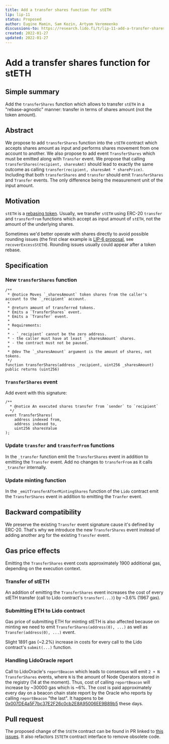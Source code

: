```yaml
---
title: Add a transfer shares function for stETH
lip: lip-11
status: Proposed
author: Eugine Mamin, Sam Kozin, Artyom Veremeenko
discussions-to: https://research.lido.fi/t/lip-11-add-a-transfer-shares-function-for-steth/1622
created: 2022-01-27
updated: 2022-01-27
---
```


# Add a transfer shares function for stETH

## Simple summary
Add the `transferShares` function which allows to transfer `stETH` in a "rebase-agnostic" manner: transfer in terms of shares amount (not the token amount).

## Abstract

We propose to add `transferShares` function into the `stETH` contract which accepts shares amount as input and performs shares movement from one account to another. We also propose to add event  `TransferShares` which must be emitted along with `Transfer` event. We propose that calling `transferShares(recipient, sharesAmt)` should lead to exactly the same outcome as calling `transfer(recipient, sharesAmt * sharePrice)`. Including that both `transferShares` and `transfer` should emit `TransferShares` and `Transfer` events. The only difference being the measurement unit of the input amount.

## Motivation

`stETH` is a [rebasing token](https://docs.lido.fi/contracts/lido#rebasing). Usually, we transfer `stETH` using ERC-20 `transfer` and `transferFrom` functions which accept as input amount of `stETH`, not the amount of the underlying shares.

Sometimes we'd better operate with shares directly to avoid possible rounding issues (the first clear example is [LIP-6 proposal](https://github.com/lidofinance/lido-improvement-proposals/blob/develop/LIPS/lip-6.md), see `recoverExcessStETH`). Rounding issues usually could appear after a token rebase.

## Specification

### New `transferShares` function

    /**
     * @notice Moves `_sharesAmount` token shares from the caller's account to the `_recipient` account.
     *
     * @return amount of transferred tokens.
     * Emits a `TransferShares` event.
     * Emits a `Transfer` event.
     *
     * Requirements:
     *
     * - `_recipient` cannot be the zero address.
     * - the caller must have at least `_sharesAmount` shares.
     * - the contract must not be paused.
     *
     * @dev The `_sharesAmount` argument is the amount of shares, not tokens.
     */
    function transferShares(address _recipient, uint256 _sharesAmount) public returns (uint256)

### `TransferShares` event
Add event with this signature:

    /**
      * @notice An executed shares transfer from `sender` to `recipient`
      */
    event TransferShares(
        address indexed from,
        address indexed to,
        uint256 sharesValue
    );

### Update `transfer` and `transferFrom` functions

In the `_transfer` function emit the `TransferShares` event in addition to emitting the `Transfer` event.
Add no changes to `transferFrom` as it calls `_transfer` internally.


### Update minting function

In the `_emitTransferAfterMintingShares` function of the `Lido` contract emit the `TransferShares` event in addition to emitting the `Tranfer` event.

## Backward compatibility

We preserve the existing `Transfer` event signature cause it's defined by ERC-20. That's why we introduce the new `TransferShares` event instead of adding another arg for the existing `Transfer` event.

## Gas price effects

Emitting the `TransferShares` event costs approximately 1900 additional gas, depending on the execution context.

### Transfer of stETH

An addition of emitting the `TransferShares` event increases the cost of every stETH transfer (call to Lido contract's `transfer(...)`) by ~3.6% (1967 gas).

### Submitting ETH to Lido contract

Gas price of submitting ETH for minting stETH is also affected because on minting we need to emit `TransferShares(address(0), ...)` as well as `Transfer(address(0), ...)` event.

Slight 1891 gas (~2.2%) increase in costs for every call to the Lido contract's `submit(...)` function.

### Handling LidoOracle report

Call to LidoOracle's `reportBeacon` which leads to consensus will emit `2 + N` `TransferShares` events, where `N` is the amount of Node Operators stored in the registry (14 at the moment). Thus, cost of calling `reportBeacon` will increase by ~30000 gas which is ~6%. The cost is paid approximately every day on a beacon chain state report by the Oracle who reports by calling `reportBeacon` "the last". It happens to be [0x007DE4a5F7bc37E2F26c0cb2E8A95006EE9B89b5](https://etherscan.io/address/0x007de4a5f7bc37e2f26c0cb2e8a95006ee9b89b5) these days.

## Pull request

The proposed change of the `StETH` contract can be found in PR linked to [this issues](https://github.com/lidofinance/lido-dao/issues/376). It also refactors `ISTETH` contract interface to remove obsolete code.
